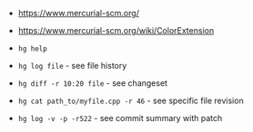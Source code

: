 - https://www.mercurial-scm.org/
- https://www.mercurial-scm.org/wiki/ColorExtension
- `hg help`

- `hg log file` - see file history
- `hg diff -r 10:20 file` - see changeset
- `hg cat path_to/myfile.cpp -r 46` - see specific file revision
- `hg log -v -p -r522` - see commit summary with patch
